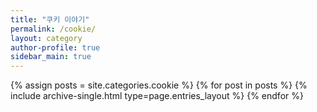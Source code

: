 ```yaml
---
title: "쿠키 이야기"
permalink: /cookie/
layout: category
author-profile: true
sidebar_main: true
---
```


{% assign posts = site.categories.cookie %}
{% for post in posts %} {% include archive-single.html type=page.entries_layout %} {% endfor %}
